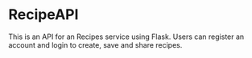 # RecipeAPI
This is an API for an Recipes service using Flask. Users can register an account and login to create, save and share recipes.
